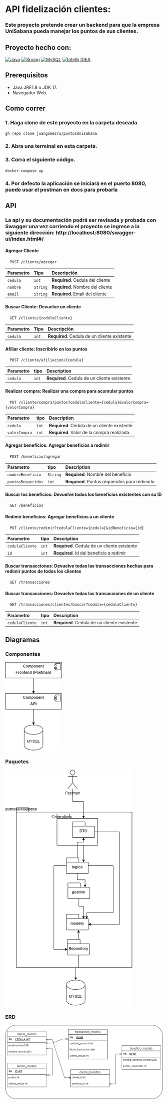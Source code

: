 
# API fidelización clientes:
### Este proyecto pretende crear un backend para que la empresa UniSabana pueda manejar los puntos de sus clientes.

## Proyecto hecho con:
[![Java](https://img.shields.io/badge/Java-ED8B00?style=for-the-badge&logo=openjdk&logoColor=white)](https://docs.aws.amazon.com/corretto/latest/corretto-17-ug/what-is-corretto-17.html)
[![Spring](https://img.shields.io/badge/Spring-6DB33F?style=for-the-badge&logo=spring&logoColor=white)](https://docs.spring.io/spring-framework/reference/index.html)
[![MySQL](https://img.shields.io/badge/MySQL-00000F?style=for-the-badge&logo=mysql&logoColor=white)](https://dev.mysql.com/doc/)
[![Intellij IDEA](https://img.shields.io/badge/IntelliJ_IDEA-000000.svg?style=for-the-badge&logo=intellij-idea&logoColor=white)](https://www.jetbrains.com/idea/)

## Prerequisitos
 - Java JRE1.8 o JDK 17.
 - Navegador Web.

## Como correr
### 1. Haga clone de este proyecto en la carpeta deseada
```
gh repo clone juangomezru/puntosUnisabana
```
### 2. Abra una terminal en esta carpeta.

### 3. Corra el siguiente código.
```
docker-compose up
```
### 4. Por defecto la aplicación se iniciará en el puerto 8080, puede usar el postman en docs para probarla

## API

### La api y su documentación podrá ser revisada y probada con Swagger una vez corriendo el proyecto se ingrese a la siguiente dirección: http://localhost:8080/swagger-ui/index.html#/

#### Agregar Cliente

```http
  POST /cliente/agregar
```

| Parametro | Tipo     | Descripción                      |
|:----------|:---------|:---------------------------------|
| `cedula`  | `int`    | **Required**. Cedula del cliente |
| `nombre`  | `String` | **Required**. Nombre del cliente |
| `email`   | `String` | **Required**. Email del cliente  |

#### Buscar Cliente: Devuelve un cliente

```http
  GET /cliente/{cedulaCliente}
```

| Parametro | Tipo  | Descripción                                  |
|:----------|:------|:---------------------------------------------|
| `cedula`  | `int` | **Required**. Cedula de un cliente existente |

#### Afiliar cliente: Inscribirlo en los puntos

```http
  POST /cliente/afiliacion/{cedula}
```

| Parametro | tipo  | Description                                  |
|:----------|:------|:---------------------------------------------|
| `cedula`  | `int` | **Required**. Cedula de un cliente existente |

#### Realizar compra: Realizar una compra para acumular puntos

```http
  PUT /cliente/compra/puntos?cedulaCliente={cedula}&valorCompra={valorCompra}
```

| Parametro     | tipo  | Description                                  |
|:--------------|:------|:---------------------------------------------|
| `cedula`      | `int` | **Required**. Cedula de un cliente existente |
| `valorCompra` | `int` | **Required**. Valor de la compra realizada   |


#### Agregar beneficios: Agregar beneficios a redimir
```http
  POST /beneficio/agregar
```

| Parametro          | tipo     | Description                                    |
|:-------------------|:---------|:-----------------------------------------------|
| `nombreBeneficio`  | `String` | **Required**. Nombre del beneficio             |
| `puntosRequeridos` | `int`    | **Required**. Puntos requeridos para redimirlo |

#### Buscar los beneficios: Devuelve todos los beneficios existentes con su ID
```http
  GET /beneficios
```


#### Redimir beneficios: Agregar beneficios a un cliente
```http
  PUT /cliente/redimir?cedulaCliente={cedula}&idBeneficio={id}
```

| Parametro       | tipo  | Description                                  |
|:----------------|:------|:---------------------------------------------|
| `cedulaCliente` | `int` | **Required**. Cedula de un cliente existente |
| `id`            | `int` | **Required**. Id del beneficio a redimir     |


#### Buscar transacciones: Devuelve todas las transacciones hechas para redimir puntos de todos los clientes
```http
  GET /transacciones
```

#### Buscar transacciones: Devuelve todas las transacciones de un cliente
```http
  GET /transacciones/clientes/buscar?cedula={cedulaCliente}
```

| Parametro       | tipo  | Description                                  |
|:----------------|:------|:---------------------------------------------|
| `cedulaCliente` | `int` | **Required**. Cedula de un cliente existente |





## Diagramas

### Componentes
<img src = "\docs\Componentes.png">

### Paquetes
<img src = "\docs\Paquetes.png">

### ERD
<img src = "\docs\ERM.png">




